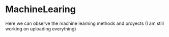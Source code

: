 # MachineLearing
Here we can observe the machine learning methods and proyects 
(I am still working on uploading everything)
